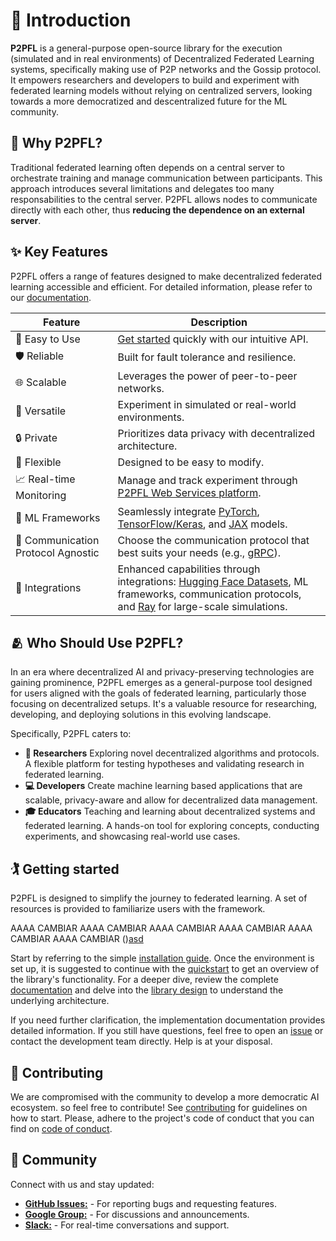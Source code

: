 # 📘 Introduction

**P2PFL** is a general-purpose open-source library for the execution (simulated and in real environments) of Decentralized Federated Learning systems, specifically making use of P2P networks and the Gossip protocol. It empowers researchers and developers to build and experiment with federated learning models without relying on centralized servers, looking towards a more democratized and descentralized future for the ML community.

## 🤔 Why P2PFL?

Traditional federated learning often depends on a central server to orchestrate training and manage communication between participants. This approach introduces several limitations and delegates too many responsabilities to the central server. P2PFL allows nodes to communicate directly with each other, thus **reducing the dependence on an external server**.

## ✨ Key Features

P2PFL offers a range of features designed to make decentralized federated learning accessible and efficient. For detailed information, please refer to our [documentation](docs/docs-index.md).

| Feature          | Description                                      |
|-------------------|--------------------------------------------------|
| 🚀 Easy to Use   | [Get started](https://p2pfl.github.io/p2pfl/quickstart.html) quickly with our intuitive API.       |
| 🛡️ Reliable     | Built for fault tolerance and resilience.       |
| 🌐 Scalable      | Leverages the power of peer-to-peer networks.    |
| 🧪 Versatile     | Experiment in simulated or real-world environments.|
| 🔒 Private       | Prioritizes data privacy with decentralized architecture.|
| 🧩 Flexible      | Designed to be easy to modify.|
| 📈 Real-time Monitoring | Manage and track experiment through [P2PFL Web Services platform](https://p2pfl.com). |
| 🧠 ML Frameworks | Seamlessly integrate [PyTorch](https://pytorch.org/), [TensorFlow/Keras](https://www.tensorflow.org/), and [JAX](https://github.com/google/jax) models. |
| 📡 Communication Protocol Agnostic | Choose the communication protocol that best suits your needs (e.g., [gRPC](https://grpc.io/)). |
| 🔌 Integrations  | Enhanced capabilities through integrations: [Hugging Face Datasets](https://huggingface.co/datasets), ML frameworks, communication protocols, and [Ray](https://www.ray.io/) for large-scale simulations. |

## 🫂 Who Should Use P2PFL?

In an era where decentralized AI and privacy-preserving technologies are gaining prominence, P2PFL emerges as a general-purpose tool designed for users aligned with the goals of federated learning, particularly those focusing on decentralized setups. It's a valuable resource for researching, developing, and deploying solutions in this evolving landscape.

Specifically, P2PFL caters to:

- **🧪 Researchers** Exploring novel decentralized algorithms and protocols. A flexible platform for testing hypotheses and validating research in federated learning.
- **💻 Developers** Create machine learning based applications that are scalable, privacy-aware and allow for decentralized data management.
- **🎓 Educators** Teaching and learning about decentralized systems and federated learning. A hands-on tool for exploring concepts, conducting experiments, and showcasing real-world use cases.

## 🏌 Getting started

P2PFL is designed to simplify the journey to federated learning. A set of resources is provided to familiarize users with the framework.


AAAA CAMBIAR
AAAA CAMBIAR
AAAA CAMBIAR
AAAA CAMBIAR
AAAA CAMBIAR
AAAA CAMBIAR
()[asd](sd)


Start by referring to the simple [installation guide](installation.md). Once the environment is set up, it is suggested to continue with the [quickstart](quickstart.md) to get an overview of the library's functionality. For a deeper dive, review the complete [documentation](docs/docs-index.md) and delve into the [library design](design/library_design.md) to understand the underlying architecture.

If you need further clarification, the implementation documentation provides detailed information. If you still have questions, feel free to open an [issue](https://github.com/p2pfl/p2pfl/issues) or contact the development team directly. Help is at your disposal.

## 🤝 Contributing

We are compromised with the community to develop a more democratic AI ecosystem. so feel free to contribute! See [contributing](contributing.md) for guidelines on how to start. Please, adhere to the project's code of conduct that you can find on [code of conduct](https://github.com/p2pfl/p2pfl/blob/main/CODE_OF_CONDUCT.md).

## 💬 Community

Connect with us and stay updated:

- [**GitHub Issues:**](https://github.com/p2pfl/p2pfl/issues) - For reporting bugs and requesting features.
- [**Google Group:**](https://groups.google.com/g/p2pfl) - For discussions and announcements.
- [**Slack:**](https://join.slack.com/t/p2pfl/shared_invite/zt-2lbqvfeqt-FkutD1LCZ86yK5tP3Duztw) - For real-time conversations and support.
